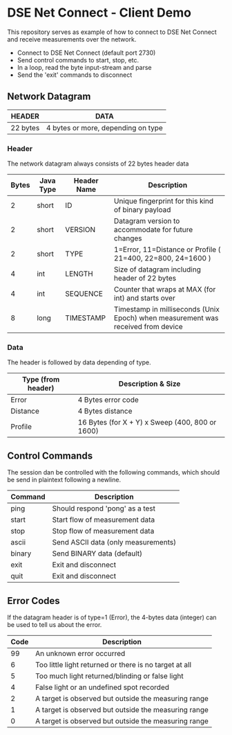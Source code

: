 # DSE Net Connect - Client Demo  

This repository serves as example of how to connect to DSE Net Connect and receive measurements over the network.

- Connect to DSE Net Connect (default port 2730)
- Send control commands to start, stop, etc.
- In a loop, read the byte input-stream and parse
- Send the 'exit' commands to disconnect 


## Network Datagram

| HEADER   | DATA                               |
|----------|------------------------------------| 
| 22 bytes | 4 bytes or more, depending on type |


### Header

The network datagram always consists of 22 bytes header data 

| Bytes | Java Type | Header Name | Description                                                                      |
|-------|-----------|-------------|----------------------------------------------------------------------------------|
| 2     | short     | ID          | Unique fingerprint for this kind of binary payload                               |
| 2     | short     | VERSION     | Datagram version to accommodate for future changes                               |
| 2     | short     | TYPE        | 1=Error, 11=Distance or Profile ( 21=400, 22=800, 24=1600 )                      |
| 4     | int       | LENGTH      | Size of datagram including header of 22 bytes                                    |
| 4     | int       | SEQUENCE    | Counter that wraps at MAX (for int) and starts over                              |
| 8     | long      | TIMESTAMP   | Timestamp in milliseconds (Unix Epoch) when measurement was received from device |



### Data

The header is followed by data depending of type.

| Type (from header) | Description & Size                              |
|--------------------|-------------------------------------------------| 
| Error              | 4 Bytes error code                              |
| Distance           | 4 Bytes distance                                |
| Profile            | 16 Bytes (for X + Y) x Sweep (400, 800 or 1600) |



 ## Control Commands

The session dan be controlled with the following commands, which should be send in plaintext following a newline.

| Command | Description                         |
|---------|-------------------------------------| 
| ping    | Should respond 'pong' as a test     |
| start   | Start flow of measurement data      |
| stop    | Stop flow of measurement data       |
| ascii   | Send ASCII data (only measurements) |
| binary  | Send BINARY data (default)          |
| exit    | Exit and disconnect                 |                           |
| quit    | Exit and disconnect                 |


## Error Codes

If the datagram header is of type=1 (Error), the 4-bytes data (integer) can be used to tell us about the error.

| Code | Description                                            |
|------|--------------------------------------------------------| 
| 99   | An unknown error occurred                              |
| 6    | Too little light returned or there is no target at all |
| 5    | Too much light returned/blinding or false light        |
| 4    | False light or an undefined spot recorded              |
| 2    | A target is observed but outside the measuring range   |
| 1    | A target is observed but outside the measuring range   |
| 0    | A target is observed but outside the measuring range   |
